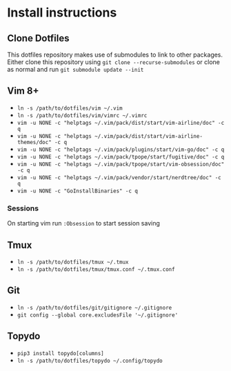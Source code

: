 # Install instructions

## Clone Dotfiles
This dotfiles repository makes use of submodules to link to other packages. Either clone this repository using `git clone --recurse-submodules` or clone as normal and run `git submodule update --init`

## Vim 8+

* `ln -s /path/to/dotfiles/vim ~/.vim`
* `ln -s /path/to/dotfiles/vim/vimrc ~/.vimrc`
* `vim -u NONE -c "helptags ~/.vim/pack/dist/start/vim-airline/doc" -c q`
* `vim -u NONE -c "helptags ~/.vim/pack/dist/start/vim-airline-themes/doc" -c q`
* `vim -u NONE -c "helptags ~/.vim/pack/plugins/start/vim-go/doc" -c q`
* `vim -u NONE -c "helptags ~/.vim/pack/tpope/start/fugitive/doc" -c q`
* `vim -u NONE -c "helptags ~/.vim/pack/tpope/start/vim-obsession/doc" -c q`
* `vim -u NONE -c "helptags ~/.vim/pack/vendor/start/nerdtree/doc" -c q`
* `vim -u NONE -c "GoInstallBinaries" -c q`

### Sessions
On starting vim run `:Obsession` to start session saving

## Tmux

* `ln -s /path/to/dotfiles/tmux ~/.tmux`
* `ln -s /path/to/dotfiles/tmux/tmux.conf ~/.tmux.conf`

## Git

* `ln -s /path/to/dotfiles/git/gitignore ~/.gitignore`
* `git config --global core.excludesFile '~/.gitignore'`

## Topydo

* `pip3 install topydo[columns]`
* `ln -s /path/to/dotfiles/topydo ~/.config/topydo`
